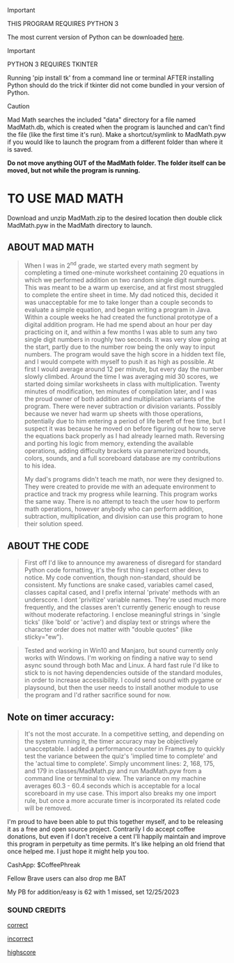 >[!IMPORTANT]
>THIS PROGRAM REQUIRES PYTHON 3
>
>The most current version of Python can be
>downloaded [here](https://www.python.org/downloads).

>[!IMPORTANT]
>PYTHON 3 REQUIRES TKINTER
>
>Running 'pip install tk' from a command line
>or terminal AFTER installing Python should do
>the trick if tkinter did not come bundled in
>your version of Python.


>[!CAUTION]
>Mad Math searches the included "data" directory for a file
>named MadMath.db, which is created when the program is
>launched and can't find the file (like the first time it's
>run). Make a shortcut/symlink to MadMath.pyw if you would
>like to launch the program from a different folder than
>where it is saved.
>
>**Do not move anything OUT of the MadMath folder. The folder
>itself can be moved, but not while the program is running.**


# TO USE MAD MATH
Download and unzip MadMath.zip to the desired location
then double click MadMath.pyw in the MadMath directory to launch.


## ABOUT MAD MATH
>When I was in 2<sup>nd</sup> grade, we started every math segment
>by completing a timed one-minute worksheet containing 20
>equations in which we performed addition on two random
>single digit numbers. This was meant to be a warm up
>exercise, and at first most struggled to complete the
>entire sheet in time. My dad noticed this, decided it
>was unacceptable for me to take longer than a couple
>seconds to evaluate a simple equation, and began writing
>a program in Java. Within a couple weeks he had created
>the functional prototype of a digital addition program.
>He had me spend about an hour per day practicing on it,
>and within a few months I was able to sum any two single
>digit numbers in roughly two seconds. It was very slow
>going at the start, partly due to the number row being
the only way to input numbers. The program would save
>the high score in a hidden text file, and I would compete
>with myself to push it as high as possible. At first I
>would average around 12 per minute, but every day the
>number  slowly climbed. Around the time I was averaging
>mid 30 scores, we started doing similar worksheets in
>class with multiplication. Twenty minutes of modification,
>ten minutes of compilation later, and I was the proud
>owner of both addition and multiplication variants of
>the program. There were never subtraction or division
>variants. Possibly because we never had warm up sheets
>with those operations, potentially due to him entering
>a period of life bereft of free time, but I suspect it
>was because he moved on before figuring out how to serve
>the equations back properly as I had already learned math.
>Reversing and porting his logic from memory, extending
>the available operations, adding difficulty brackets
>via parameterized bounds, colors, sounds, and a full
>scoreboard database are my contributions to his idea.
>
>My dad's programs didn't teach me math, nor were they
>designed to. They were created to provide me with an
>adequate environment to practice and track my progress
>while learning. This program works the same way. There
>is no attempt to teach the user how to perform math
>operations, however anybody who can perform addition,
>subtraction, multiplication, and division can use this
>program to hone their solution speed.


## ABOUT THE CODE
>First off I'd like to announce my awareness of disregard
>for standard Python code formatting, it's the first thing
>I expect other devs to notice. My code convention, though
>non-standard, should be consistent. My functions are snake
>cased, variables camel cased, classes capital cased, and
>I prefix internal 'private' methods with an underscore.
>I dont 'privitize' variable names. They're used much more
>frequently, and the classes aren't currently generic enough
>to reuse without moderate refactoring. I enclose meaningful
>strings in 'single ticks' (like 'bold' or 'active') and
>display text or strings where the character order does
>not matter with "double quotes" (like sticky="ew").

>Tested and working in Win10 and Manjaro, but sound currently
>only works with Windows. I'm working on finding a native way
>to send async sound through both Mac and Linux. A hard fast
>rule I'd like to stick to is not having dependencies outside
>of the standard modules, in order to increase accessibility.
>I could send sound with pygame or playsound, but then the
>user needs to install another module to use the program and
>I'd rather sacrifice sound for now.

## Note on timer accuracy:
>It's not the most accurate. In a competitive setting, and
>depending on the system running it, the timer accuracy may
>be objectively unacceptable. I added a performance counter
>in Frames.py to quickly test the variance between the quiz's
>'implied time to complete' and the 'actual time to complete'.
>Simply uncomment lines: 2, 168, 175, and 179  in classes/MadMath.py
>and run MadMath.pyw from a command line or terminal to view.
>The variance on my machine averages 60.3 - 60.4 seconds which
>is acceptable for a local scoreboard in my use case. This
>import also breaks my one import rule, but once a more accurate
>timer is incorporated its related code will be removed.


I'm proud to have been able to put this together myself,
and to be releasing it as a free and open source project.
Contrarily I do accept coffee donations, but even if I
don't receive a cent I'll happily maintain and improve
this program in perpetuity as time permits. It's like
helping an old friend that once helped me. I just hope
it might help you too.

CashApp: $CoffeePhreak

Fellow Brave users can also drop me BAT

My PB for addition/easy is 62 with 1 missed, set 12/25/2023


### SOUND CREDITS
[correct](freesound.org/people/nicholasdaryl/sounds/563355)

[incorrect](freesound.org/people/Bertrof/sounds/131657)

[highscore](freesound.org/people/bone666138/sounds/198874)
